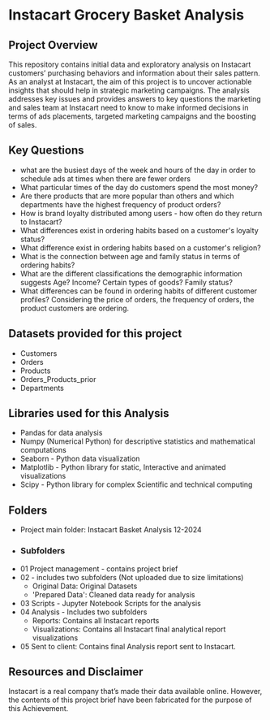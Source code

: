 # Instacart Grocery Basket Analysis

## Project Overview
This repository contains initial data and exploratory analysis on Instacart customers’ purchasing behaviors and information about their sales pattern. As an analyst at Instacart, the aim of this project is to uncover actionable insights that should help in strategic marketing campaigns. The analysis addresses key issues and provides answers to key questions the marketing and sales team at Instacart need to know to make informed decisions in terms of ads placements, targeted marketing campaigns and the boosting of sales.    

## Key Questions
+ what are the busiest days of the week and hours of the day in order to schedule ads at times when there are fewer orders
+ What particular times of the day do customers spend the most money?
+ Are there products that are more popular than others and which departments have the highest frequency of product orders?
+ How is brand loyalty distributed among users - how often do they return to Instacart?
+ What differences exist in ordering habits based on a customer's loyalty status?
+ What difference exist in ordering habits based on a customer's religion?
+ What is the connection between age and family status in terms of ordering habits?
+ What are the different classifications the demographic information suggests
Age? Income? Certain types of goods? Family status?
+ What differences can be found in ordering habits of different customer
profiles? Considering the price of orders, the frequency of orders, the product
customers are ordering.

## Datasets provided for this project
+ Customers
+ Orders
+ Products
+ Orders_Products_prior
+ Departments

## Libraries used for this Analysis
+ Pandas for data analysis
+ Numpy (Numerical Python) for descriptive statistics and mathematical computations
+ Seaborn - Python data visualization
+ Matplotlib - Python library for static, Interactive and animated visualizations
+ Scipy - Python library for complex Scientific and technical computing

## Folders
+ Project main folder: Instacart Basket Analysis 12-2024
+ ### Subfolders 
+ 01 Project management - contains project brief
+ 02 - includes two subfolders (Not uploaded due to size limitations)
   - Original Data: Original Datasets
   - 'Prepared Data': Cleaned data ready for analysis
+ 03 Scripts - Jupyter Notebook Scripts for the analysis
+ 04 Analysis - Includes two subfolders
  - Reports: Contains all Instacart reports
  - Visualizations: Contains all Instacart final analytical report visualizations
+ 05 Sent to client: Contains final Analysis report sent to Instacart.

## Resources and Disclaimer
Instacart is a real company that’s made their data available online. However, the contents of this project brief
have been fabricated for the purpose of this Achievement.
